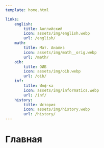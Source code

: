 ```yaml
---
template: home.html

links:
    english:
        title: Английский
        icon: assets/img/english.webp
        url: /english/
    math:
        title: Мат. Анализ
        icon: assets/img/math__orig.webp
        url: /math/
    oib:
        title: ОИБ
        icon: assets/img/oib.webp
        url: /oib/
    inf:
        title: Инф-ка
        icon: assets/img/informatics.webp
        url: /inf/
    history:
        title: История
        icon: assets/img/history.webp
        url: /history/
---
```


# Главная
